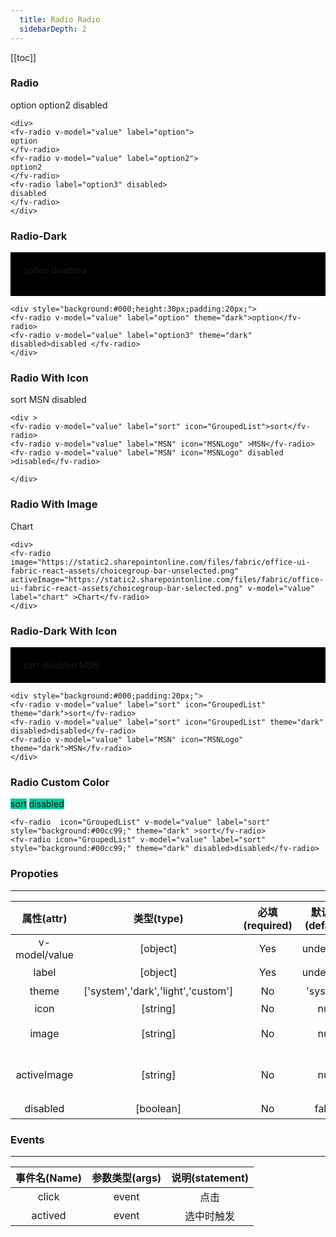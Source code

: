 ```yaml
---
  title: Radio Radio
  sidebarDepth: 2
---
```


<script>
  export default {
    data(){
      return {
        value:"option"
      }
    },
    methods:{
      active(){
        ++this.status;
      }
    }
  }
</script>
  
[[toc]]

### Radio

<div>
<fv-radio v-model="value" label="option">
option
</fv-radio> 
<fv-radio v-model="value" label="option2">
option2
</fv-radio>
<fv-radio label="option3" disabled>
disabled
</fv-radio>
</div>

```vue
<div>
<fv-radio v-model="value" label="option">
option
</fv-radio> 
<fv-radio v-model="value" label="option2">
option2
</fv-radio>
<fv-radio label="option3" disabled>
disabled
</fv-radio>
</div>
```

### Radio-Dark

<div style="background:#000;height:30px;padding:20px;">
<fv-radio v-model="value" label="option" theme="dark">option</fv-radio>
<fv-radio v-model="value" label="option3" theme="dark" disabled>disabled </fv-radio>
</div>

```vue
<div style="background:#000;height:30px;padding:20px;">
<fv-radio v-model="value" label="option" theme="dark">option</fv-radio>
<fv-radio v-model="value" label="option3" theme="dark" disabled>disabled </fv-radio>
</div>
```

### Radio With Icon

<div >
<fv-radio v-model="value" label="sort" icon="GroupedList">sort</fv-radio>
<fv-radio v-model="value" label="MSN" icon="MSNLogo" >MSN</fv-radio>
<fv-radio v-model="value" label="MSN" icon="MSNLogo" disabled >disabled</fv-radio>

</div>

```vue
<div >
<fv-radio v-model="value" label="sort" icon="GroupedList">sort</fv-radio>
<fv-radio v-model="value" label="MSN" icon="MSNLogo" >MSN</fv-radio>
<fv-radio v-model="value" label="MSN" icon="MSNLogo" disabled >disabled</fv-radio>

</div>
```

### Radio With Image

<div>
<fv-radio image="https://static2.sharepointonline.com/files/fabric/office-ui-fabric-react-assets/choicegroup-bar-unselected.png" activeImage="https://static2.sharepointonline.com/files/fabric/office-ui-fabric-react-assets/choicegroup-bar-selected.png" v-model="value" label="chart" >Chart</fv-radio>
</div>

```vue
<div>
<fv-radio image="https://static2.sharepointonline.com/files/fabric/office-ui-fabric-react-assets/choicegroup-bar-unselected.png" activeImage="https://static2.sharepointonline.com/files/fabric/office-ui-fabric-react-assets/choicegroup-bar-selected.png" v-model="value" label="chart" >Chart</fv-radio>
</div>
```

### Radio-Dark With Icon

<div style="background:#000;padding:20px;">
<fv-radio v-model="value" label="sort" icon="GroupedList" theme="dark">sort</fv-radio>
<fv-radio v-model="value" label="sort" icon="GroupedList" theme="dark" disabled>disabled</fv-radio>
<fv-radio v-model="value" label="MSN" icon="MSNLogo" theme="dark">MSN</fv-radio>
</div>

```vue
<div style="background:#000;padding:20px;">
<fv-radio v-model="value" label="sort" icon="GroupedList" theme="dark">sort</fv-radio>
<fv-radio v-model="value" label="sort" icon="GroupedList" theme="dark" disabled>disabled</fv-radio>
<fv-radio v-model="value" label="MSN" icon="MSNLogo" theme="dark">MSN</fv-radio>
</div>
```

### Radio Custom Color
<fv-radio  icon="GroupedList" v-model="value" label="sort" style="background:#00cc99;" theme="dark" >sort</fv-radio>
<fv-radio icon="GroupedList" v-model="value" label="sort" style="background:#00cc99;" theme="dark" disabled>disabled</fv-radio>

```vue
<fv-radio  icon="GroupedList" v-model="value" label="sort" style="background:#00cc99;" theme="dark" >sort</fv-radio>
<fv-radio icon="GroupedList" v-model="value" label="sort" style="background:#00cc99;" theme="dark" disabled>disabled</fv-radio>
```


### Propoties
---
|    属性(attr)    |             类型(type)             | 必填(required) | 默认值(default) |                 说明(statement)                 |
|:----------------:|:----------------------------------:|:--------------:|:---------------:|:-----------------------------------------------:|
| v-model/value | [object] | Yes | undefined | 选项值 |
| label | [object] | Yes | undefined | 选项值 |
| theme | ['system','dark','light','custom'] | No | 'system' | 主题色 | 
| icon | [string] | No | null | MS-ICON |
| image | [string] | No | null | 32*32 图像链接 |
| activeImage | [string] | No | null | 32*32 选中时的图像链接 |
| disabled | [boolean] | No | false | 是否禁用 |

### Events
---
| 事件名(Name) | 参数类型(args) | 说明(statement)  |
|:------------:|:--------------:|:----------------:|
| click | event | 点击 |
| actived | event | 选中时触发 |

  
